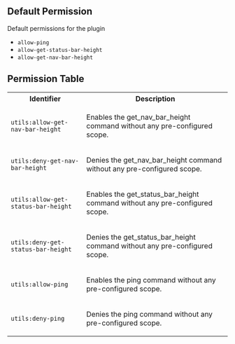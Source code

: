 ## Default Permission

Default permissions for the plugin

- `allow-ping`
- `allow-get-status-bar-height`
- `allow-get-nav-bar-height`

## Permission Table

<table>
<tr>
<th>Identifier</th>
<th>Description</th>
</tr>


<tr>
<td>

`utils:allow-get-nav-bar-height`

</td>
<td>

Enables the get_nav_bar_height command without any pre-configured scope.

</td>
</tr>

<tr>
<td>

`utils:deny-get-nav-bar-height`

</td>
<td>

Denies the get_nav_bar_height command without any pre-configured scope.

</td>
</tr>

<tr>
<td>

`utils:allow-get-status-bar-height`

</td>
<td>

Enables the get_status_bar_height command without any pre-configured scope.

</td>
</tr>

<tr>
<td>

`utils:deny-get-status-bar-height`

</td>
<td>

Denies the get_status_bar_height command without any pre-configured scope.

</td>
</tr>

<tr>
<td>

`utils:allow-ping`

</td>
<td>

Enables the ping command without any pre-configured scope.

</td>
</tr>

<tr>
<td>

`utils:deny-ping`

</td>
<td>

Denies the ping command without any pre-configured scope.

</td>
</tr>
</table>

